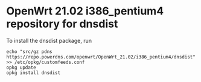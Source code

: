 OpenWrt 21.02 i386_pentium4 repository for dnsdist
========

To install the dnsdist package, run

```
echo "src/gz pdns https://repo.powerdns.com/openwrt/OpenWrt_21.02/i386_pentium4/dnsdist" >> /etc/opkg/customfeeds.conf
opkg update
opkg install dnsdist
```
